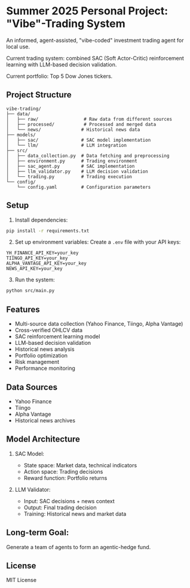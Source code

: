 # Summer 2025 Personal Project: "Vibe"-Trading System

An informed, agent-assisted, "vibe-coded" investment trading agent for local use.

Current trading system: combined SAC (Soft Actor-Critic) reinforcement learning with LLM-based decision validation.

Current portfolio: Top 5 Dow Jones tickers.

## Project Structure

```
vibe-trading/
├── data/
│   ├── raw/                 # Raw data from different sources
│   ├── processed/           # Processed and merged data
│   └── news/               # Historical news data
├── models/
│   ├── sac/                # SAC model implementation
│   └── llm/                # LLM integration
├── src/
│   ├── data_collection.py  # Data fetching and preprocessing
│   ├── environment.py      # Trading environment
│   ├── sac_agent.py        # SAC implementation
│   ├── llm_validator.py    # LLM decision validation
│   └── trading.py          # Trading execution
└── config/
    └── config.yaml         # Configuration parameters
```

## Setup

1. Install dependencies:
```bash
pip install -r requirements.txt
```

2. Set up environment variables:
Create a `.env` file with your API keys:
```
YH_FINANCE_API_KEY=your_key
TIINGO_API_KEY=your_key
ALPHA_VANTAGE_API_KEY=your_key
NEWS_API_KEY=your_key
```

3. Run the system:
```bash
python src/main.py
```

## Features

- Multi-source data collection (Yahoo Finance, Tiingo, Alpha Vantage)
- Cross-verified OHLCV data
- SAC reinforcement learning model
- LLM-based decision validation
- Historical news analysis
- Portfolio optimization
- Risk management
- Performance monitoring

## Data Sources

- Yahoo Finance
- Tiingo
- Alpha Vantage
- Historical news archives

## Model Architecture

1. SAC Model:
   - State space: Market data, technical indicators
   - Action space: Trading decisions
   - Reward function: Portfolio returns

2. LLM Validator:
   - Input: SAC decisions + news context
   - Output: Final trading decision
   - Training: Historical news and market data

## Long-term Goal: 

Generate a team of agents to form an agentic-hedge fund.

## License

MIT License 